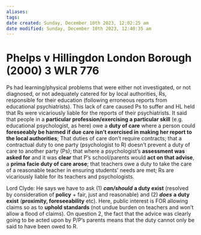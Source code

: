 ```yaml
---
aliases: 
tags: 
date created: Sunday, December 10th 2023, 12:02:25 am
date modified: Sunday, December 10th 2023, 12:40:35 am
---
```


# Phelps v Hillingdon London Borough (2000) 3 WLR 776

Ps had learning/physical problems that were either not investigated, or not diagnosed, or not adequately catered for by local authorities, Rs, responsible for their education (following erroneous reports from educational psychiatrists). This lack of care caused Ps to suffer and HL held that Rs were vicariously liable for the reports of their psychiatrists. It said that people in a **particular profession/exercising a particular skill** (e.g. educational psychologist, as here) owe a **duty of care** where a person could **foreseeably be harmed** **if due care isn’t exercised in making her report to the local authorities**; That duties of care don’t require contracts; that a contractual duty to one party (psychologist to R) doesn’t prevent a duty of care to another party (Ps); that where a psychologist’s **assessment was asked for** and it was **clear** that P’s school/parents would **act on that advise**, a **prima facie duty of care arose**; that teachers owe a duty to take the care of a reasonable teacher in ensuring students’ needs are met; Rs are vicariously liable for its teachers and psychologists. 

Lord Clyde: He says we have to ask (1) **_can/should_** **a duty exist** (resolved by consideration of **policy** + fair, just and reasonable) and (2) **_does_** **a duty exist** (**proximity, foreseeability** etc). Here, public interest is FOR allowing claims so as to **uphold standards** (not undue burden on teachers and won’t allow a flood of claims). On question 2, the fact that the advice was clearly going to be acted upon by P/P’s parents means that the duty cannot only be said to have been owed to R.
